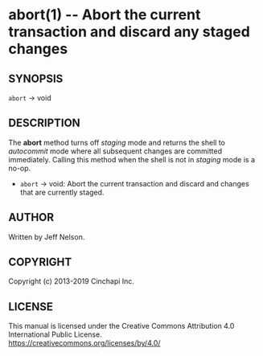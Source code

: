 abort(1) -- Abort the current transaction and discard any staged changes
========================================================================

## SYNOPSIS

`abort` -> void<br />

## DESCRIPTION
The **abort** method turns off *staging* mode and returns the shell to
*autocommit* mode where all subsequent changes are committed immediately. Calling this method when the shell is not in *staging* mode is a no-op.

  * `abort` -> void:
    Abort the current transaction and discard and changes that are currently staged.

## AUTHOR
Written by Jeff Nelson.

## COPYRIGHT
Copyright (c) 2013-2019 Cinchapi Inc.

## LICENSE
This manual is licensed under the Creative Commons Attribution 4.0 International Public License. <br />
https://creativecommons.org/licenses/by/4.0/
